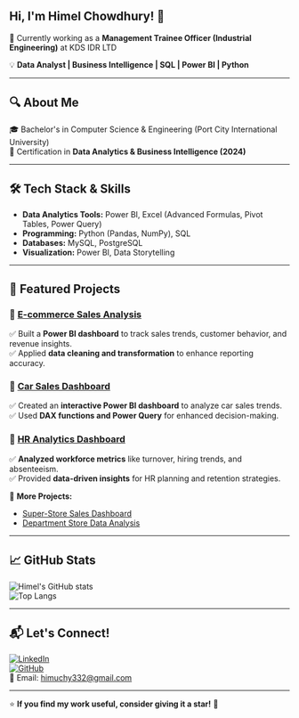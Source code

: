## Hi, I'm Himel Chowdhury! 👋  
💼 Currently working as a **Management Trainee Officer (Industrial Engineering)** at KDS IDR LTD  

💡 **Data Analyst | Business Intelligence | SQL | Power BI | Python**  

---

## 🔍 **About Me**  
🎓 Bachelor's in Computer Science & Engineering (Port City International University)  
📅 Certification in **Data Analytics & Business Intelligence (2024)**  

---

## 🛠 **Tech Stack & Skills**  
- **Data Analytics Tools:** Power BI, Excel (Advanced Formulas, Pivot Tables, Power Query)  
- **Programming:** Python (Pandas, NumPy), SQL  
- **Databases:** MySQL, PostgreSQL  
- **Visualization:** Power BI, Data Storytelling  

---

## 📂 **Featured Projects**
### 🔹 [E-commerce Sales Analysis](https://github.com/Himel-Chowdhury/E-commerce-Sales-Analysis)  
✅ Built a **Power BI dashboard** to track sales trends, customer behavior, and revenue insights.  
✅ Applied **data cleaning and transformation** to enhance reporting accuracy.  

### 🔹 [Car Sales Dashboard](https://github.com/Himel-Chowdhury/Car-Sales-Dashboard)  
✅ Created an **interactive Power BI dashboard** to analyze car sales trends.  
✅ Used **DAX functions and Power Query** for enhanced decision-making.  

### 🔹 [HR Analytics Dashboard](https://github.com/Himel-Chowdhury/HR-Analytics-Dashboard)  
✅ **Analyzed workforce metrics** like turnover, hiring trends, and absenteeism.  
✅ Provided **data-driven insights** for HR planning and retention strategies.  

📌 **More Projects:**  
- [Super-Store Sales Dashboard](https://github.com/Himel-Chowdhury/SuperStore-Sales-Dashboard)  
- [Department Store Data Analysis](https://github.com/Himel-Chowdhury/Department-Store-Data-Analysis)  

---

## 📈 **GitHub Stats**
![Himel's GitHub stats](https://github-readme-stats.vercel.app/api?username=Himel-Chowdhury&show_icons=true&theme=radical)  
![Top Langs](https://github-readme-stats.vercel.app/api/top-langs/?username=Himel-Chowdhury&layout=compact&theme=radical)  

---

## 📬 **Let's Connect!**  
[![LinkedIn](https://img.shields.io/badge/LinkedIn-Profile-blue?style=flat&logo=linkedin)](https://www.linkedin.com/in/himel-chowdhury-6965891a7/)  
[![GitHub](https://img.shields.io/badge/GitHub-Portfolio-black?style=flat&logo=github)](https://github.com/Himel-Chowdhury)  
📧 Email: [himuchy332@gmail.com](mailto:himuchy332@gmail.com)  

---

⭐ **If you find my work useful, consider giving it a star!** 🌟  
